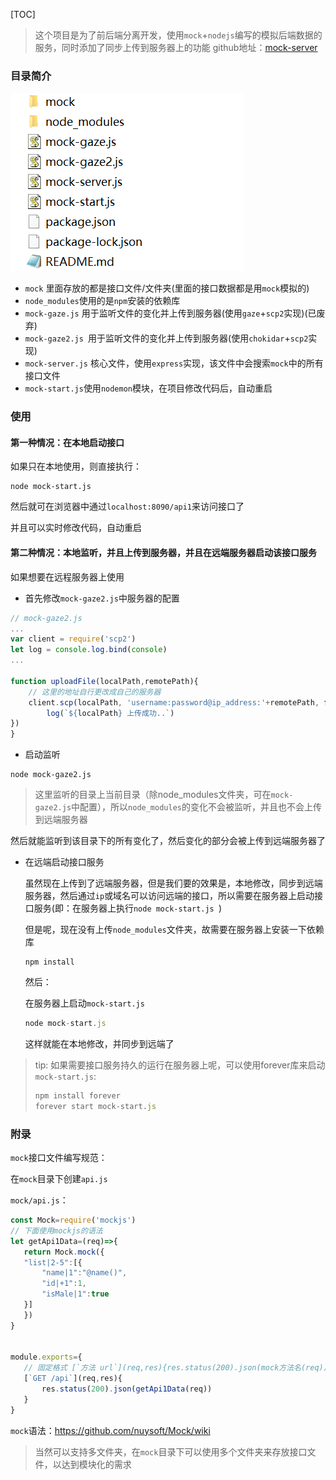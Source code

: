 [TOC]

> 这个项目是为了前后端分离开发，使用`mock`+`nodejs`编写的模拟后端数据的服务，同时添加了同步上传到服务器上的功能
github地址：[mock-server](https://github.com/LicaiMaker/mock-server.git)
### 目录简介

![目录结构](./目录结构.png)

- `mock` 里面存放的都是接口文件/文件夹(里面的接口数据都是用`mock`模拟的)
- `node_modules`使用的是`npm`安装的依赖库
- `mock-gaze.js` 用于监听文件的变化并上传到服务器(使用`gaze`+`scp2`实现)(已废弃)
- `mock-gaze2.js `用于监听文件的变化并上传到服务器(使用`chokidar`+`scp2`实现)
- `mock-server.js` 核心文件，使用`express`实现，该文件中会搜索`mock`中的所有接口文件
- `mock-start.js`使用`nodemon`模块，在项目修改代码后，自动重启

### 使用

####  第一种情况：在本地启动接口

如果只在本地使用，则直接执行：

```shell
node mock-start.js
```

然后就可在浏览器中通过`localhost:8090/api1`来访问接口了

并且可以实时修改代码，自动重启

#### 第二种情况：本地监听，并且上传到服务器，并且在远端服务器启动该接口服务

如果想要在远程服务器上使用

- 首先修改`mock-gaze2.js`中服务器的配置

```js
// mock-gaze2.js
...
var client = require('scp2')
let log = console.log.bind(console)
...

function uploadFile(localPath,remotePath){
	// 这里的地址自行更改成自己的服务器
	client.scp(localPath, 'username:password@ip_address:'+remotePath, function(err) {
		log(`${localPath} 上传成功..`) 
})
}
```

- 启动监听

```shell
node mock-gaze2.js
```

> 这里监听的目录上当前目录（除node_modules文件夹，可在`mock-gaze2.js`中配置），所以`node_modules`的变化不会被监听，并且也不会上传到远端服务器

然后就能监听到该目录下的所有变化了，然后变化的部分会被上传到远端服务器了

- 在远端启动接口服务

  虽然现在上传到了远端服务器，但是我们要的效果是，本地修改，同步到远端服务器，然后通过`ip`或域名可以访问远端的接口，所以需要在服务器上启动接口服务(即：在服务器上执行`node mock-start.js `)

  但是呢，现在没有上传`node_modules`文件夹，故需要在服务器上安装一下依赖库

  ```
  npm install 
  ```

  然后：

  在服务器上启动`mock-start.js`

  ```js
  node mock-start.js
  ```

  这样就能在本地修改，并同步到远端了

> tip: 如果需要接口服务持久的运行在服务器上呢，可以使用forever库来启动`mock-start.js`:
>
> ```js
> npm install forever
> forever start mock-start.js
> ```
>
> 



### 附录

`mock`接口文件编写规范：

在`mock`目录下创建`api.js`

`mock/api.js`：

 ```js
const Mock=require('mockjs')
// 下面使用mockjs的语法
let getApi1Data=(req)=>{
	return Mock.mock({
	"list|2-5":[{
		"name|1":"@name()",
		"id|+1":1,
		"isMale|1":true 
	}]
	}) 
}  
  

module.exports={
	// 固定格式 [`方法 url`](req,res){res.status(200).json(mock方法名(req))}
	[`GET /api`](req,res){
		res.status(200).json(getApi1Data(req))
	}
}
 ```

`mock`语法：https://github.com/nuysoft/Mock/wiki

> 当然可以支持多文件夹，在`mock`目录下可以使用多个文件夹来存放接口文件，以达到模块化的需求

